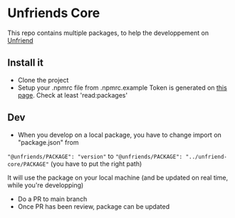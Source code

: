 # Unfriends Core

This repo contains multiple packages, to help the developpement on [Unfriend](https://github.com/settings/tokens)

## Install it

- Clone the project
- Setup your .npmrc file from .npmrc.example
Token is generated on [this page](https://github.com/settings/tokens). Check at least 'read:packages'

## Dev

- When you develop on a local package, you have to change import on "package.json" from

```"@unfriends/PACKAGE": "version"``` to ```"@unfriends/PACKAGE": "../unfriend-core/PACKAGE"``` (you have to put the right path)

It will use the package on your local machine (and be updated on real time, while you're developping)

- Do a PR to main branch
- Once PR has been review, package can be updated
